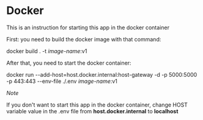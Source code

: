 # Docker

This is an instruction for starting this app in the docker container


First: you need to build the docker image with that command:

docker build . -t _image-name_:v1

After that, you need to start the docker container:

docker run --add-host=host.docker.internal:host-gateway -d -p 5000:5000 -p 443:443 --env-file ./.env _image-name_:v1

*Note*

If you don't want to start this app in the docker container, change HOST variable value in the .env file from __host.docker.internal__ to __localhost__